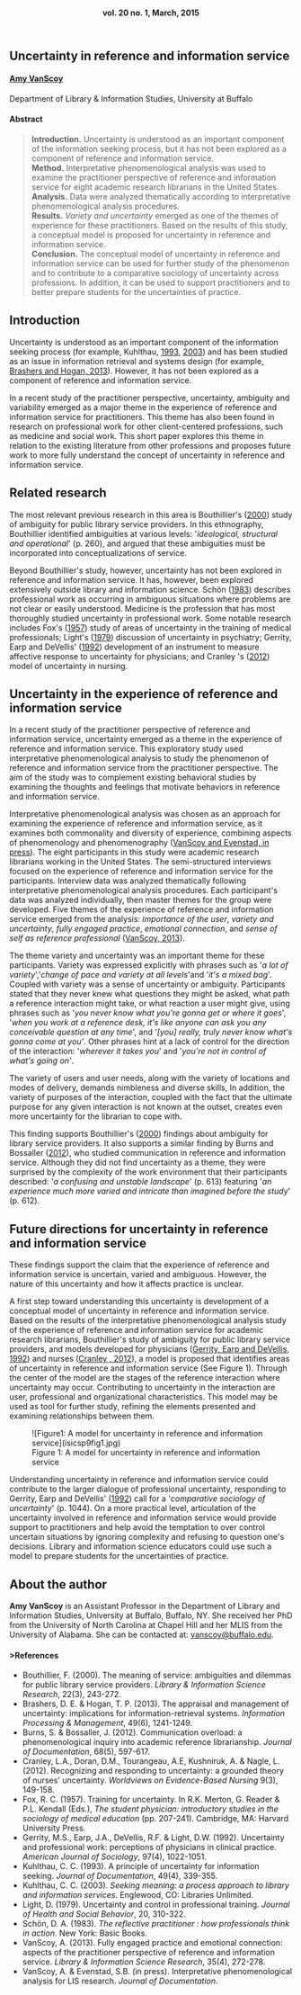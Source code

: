 <header>

#### vol. 20 no. 1, March, 2015

</header>

<article>

# Uncertainty in reference and information service

#### [Amy VanScoy](#author)  
Department of Library & Information Studies, University at Buffalo

#### Abstract

> **Introduction.** Uncertainty is understood as an important component of the information seeking process, but it has not been explored as a component of reference and information service.  
> **Method.** Interpretative phenomenological analysis was used to examine the practitioner perspective of reference and information service for eight academic research librarians in the United States.  
> **Analysis.** Data were analyzed thematically according to interpretative phenomenological analysis procedures.  
> **Results.** _Variety and uncertainty_ emerged as one of the themes of experience for these practitioners. Based on the results of this study, a conceptual model is proposed for uncertainty in reference and information service.  
> **Conclusion.** The conceptual model of uncertainty in reference and information service can be used for further study of the phenomenon and to contribute to a comparative sociology of uncertainty across professions. In addition, it can be used to support practitioners and to better prepare students for the uncertainties of practice.

## Introduction

Uncertainty is understood as an important component of the information seeking process (for example, Kuhlthau, [1993](#kuh93), [2003](#kuh03)) and has been studied as an issue in information retrieval and systems design (for example, [Brashers and Hogan, 2013](#bra13)). However, it has not been explored as a component of reference and information service.

In a recent study of the practitioner perspective, uncertainty, ambiguity and variability emerged as a major theme in the experience of reference and information service for practitioners. This theme has also been found in research on professional work for other client-centered professions, such as medicine and social work. This short paper explores this theme in relation to the existing literature from other professions and proposes future work to more fully understand the concept of uncertainty in reference and information service.

## Related research

The most relevant previous research in this area is Bouthillier's ([2000](#bou00)) study of ambiguity for public library service providers. In this ethnography, Bouthillier identified ambiguities at various levels: '_ideological, structural and operational_' (p. 260), and argued that these ambiguities must be incorporated into conceptualizations of service.

Beyond Bouthillier's study, however, uncertainty has not been explored in reference and information service. It has, however, been explored extensively outside library and information science. Schön ([1983](#sch83)) describes professional work as occurring in ambiguous situations where problems are not clear or easily understood. Medicine is the profession that has most thoroughly studied uncertainty in professional work. Some notable research includes Fox's ([1957](#fox57)) study of areas of uncertainty in the training of medical professionals; Light's ([1979](#lig79)) discussion of uncertainty in psychiatry; Gerrity, Earp and DeVellis' ([1992](#ger92)) development of an instrument to measure affective response to uncertainty for physicians; and Cranley 's ([2012](#cra12)) model of uncertainty in nursing.

## Uncertainty in the experience of reference and information service

In a recent study of the practitioner perspective of reference and information service, uncertainty emerged as a theme in the experience of reference and information service. This exploratory study used interpretative phenomenological analysis to study the phenomenon of reference and information service from the practitioner perspective. The aim of the study was to complement existing behavioral studies by examining the thoughts and feelings that motivate behaviors in reference and information service.

Interpretative phenomenological analysis was chosen as an approach for examining the experience of reference and information service, as it examines both commonality and diversity of experience, combining aspects of phenomenology and phenomenography ([VanScoy and Evenstad, in press](#van15)). The eight participants in this study were academic research librarians working in the United States. The semi-structured interviews focused on the experience of reference and information service for the participants. Interview data was analyzed thematically following interpretative phenomenological analysis procedures. Each participant's data was analyzed individually, then master themes for the group were developed. Five themes of the experience of reference and information service emerged from the analysis: _importance of the user_, _variety and uncertainty_, _fully engaged practice_, _emotional connection_, and _sense of self as reference professional_ ([VanScoy, 2013](#van13)).

The theme variety and uncertainty was an important theme for these participants. Variety was expressed explicitly with phrases such as '_a lot of variety_','_change of pace and variety at all levels_'and '_it's a mixed bag_'. Coupled with variety was a sense of uncertainty or ambiguity. Participants stated that they never knew what questions they might be asked, what path a reference interaction might take, or what reaction a user might give, using phrases such as '_you never know what you're gonna get or where it goes_', '_when you work at a reference desk, it's like anyone can ask you any conceivable question at any time_', and '_[you] really, truly never know what's gonna come at you'_. Other phrases hint at a lack of control for the direction of the interaction: '_wherever it takes you_' and '_you're not in control of what's going on'_.

The variety of users and user needs, along with the variety of locations and modes of delivery, demands nimbleness and diverse skills, In addition, the variety of purposes of the interaction, coupled with the fact that the ultimate purpose for any given interaction is not known at the outset, creates even more uncertainty for the librarian to cope with.

This finding supports Bouthillier's ([2000](#bou00)) findings about ambiguity for library service providers. It also supports a similar finding by Burns and Bossaller ([2012](#bur12)), who studied communication in reference and information service. Although they did not find uncertainty as a theme, they were surprised by the complexity of the work environment that their participants described: '_a confusing and unstable landscape_' (p. 613) featuring '_an experience much more varied and intricate than imagined before the study_' (p. 612).

## Future directions for uncertainty in reference and information service

These findings support the claim that the experience of reference and information service is uncertain, varied and ambiguous. However, the nature of this uncertainty and how it affects practice is unclear.

A first step toward understanding this uncertainty is development of a conceptual model of uncertainty in reference and information service. Based on the results of the interpretative phenomenological analysis study of the experience of reference and information service for academic research librarians, Bouthillier's study of ambiguity for public library service providers, and models developed for physicians ([Gerrity, Earp and DeVellis, 1992](#ger92)) and nurses ([Cranley , 2012](#cra12)), a model is proposed that identifies areas of uncertainty in reference and information service (See Figure 1). Through the center of the model are the stages of the reference interaction where uncertainty may occur. Contributing to uncertainty in the interaction are user, professional and organizational characteristics. This model may be used as tool for further study, refining the elements presented and examining relationships between them.

<figure class="centre">![Figure1: A model for uncertainty in reference and information service](isicsp9fig1.jpg)

<figcaption>Figure 1: A model for uncertainty in reference and information service</figcaption>

</figure>

Understanding uncertainty in reference and information service could contribute to the larger dialogue of professional uncertainty, responding to Gerrity, Earp and DeVellis' ([1992](#ger92)) call for a '_comparative sociology of uncertainty_' (p. 1044). On a more practical level, articulation of the uncertainty involved in reference and information service would provide support to practitioners and help avoid the temptation to over control uncertain situations by ignoring complexity and refusing to question one's decisions. Library and information science educators could use such a model to prepare students for the uncertainties of practice.

## About the author

**Amy VanScoy** is an Assistant Professor in the Department of Library and Information Studies, University at Buffalo, Buffalo, NY. She received her PhD from the University of North Carolina at Chapel Hill and her MLIS from the University of Alabama. She can be contacted at: vanscoy@buffalo.edu.

#### >References

*   Bouthillier, F. (2000). The meaning of service: ambiguities and dilemmas for public library service providers. _Library & Information Science Research_, 22(3), 243-272.
*   Brashers, D. E. & Hogan, T. P. (2013). The appraisal and management of uncertainty: implications for information-retrieval systems. _Information Processing & Management_, 49(6), 1241-1249.
*   Burns, S. & Bossaller, J. (2012). Communication overload: a phenomenological inquiry into academic reference librarianship. _Journal of Documentation_, 68(5), 597-617.
*   Cranley, L.A., Doran, D.M., Tourangeau, A.E, Kushniruk, A. & Nagle, L. (2012). Recognizing and responding to uncertainty: a grounded theory of nurses' uncertainty. _Worldviews on Evidence-Based Nursing_ 9(3), 149-158.
*   Fox, R. C. (1957). Training for uncertainty. In R.K. Merton, G. Reader & P.L. Kendall (Eds.), _The student physician: introductory studies in the sociology of medical education_ (pp. 207-241). Cambridge, MA: Harvard University Press.
*   Gerrity, M.S., Earp, J.A., DeVellis, R.F. & Light, D.W. (1992). Uncertainty and professional work: perceptions of physicians in clinical practice. _American Journal of Sociology_, 97(4), 1022-1051.
*   Kuhlthau, C. C. (1993). A principle of uncertainty for information seeking. _Journal of Documentation_, 49(4), 339-355.
*   Kuhlthau, C. C. (2003). _Seeking meaning: a process approach to library and information services._ Englewood, CO: Libraries Unlimited.
*   Light, D. (1979). Uncertainty and control in professional training. _Journal of Health and Social Behavior_, 20, 310-322.
*   Schön, D. A. (1983). _The reflective practitioner : how professionals think in action_. New York: Basic Books.
*   VanScoy, A. (2013). Fully engaged practice and emotional connection: aspects of the practitioner perspective of reference and information service. _Library & Information Science Research_, 35(4), 272-278.
*   VanScoy, A. & Evenstad, S.B. (in press). Interpretative phenomenological analysis for LIS research. _Journal of Documentation_.

</article>